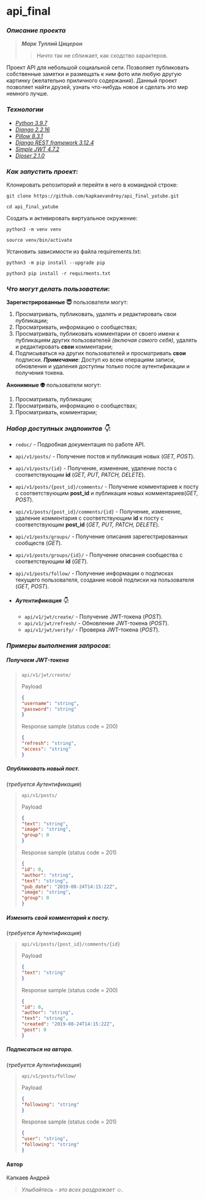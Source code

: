 # api_final

### _Описание проекта_

> ***Марк Туллий Цицерон***
>>Ничто так не сближает, как сходство характеров.
>>
Проект API для небольшой социальной сети. 
Позволяет публиковать собственные заметки и размещать к ним фото или любую другую картинку (желательно приличного содержания). Данный проект позволяет найти друзей, узнать что-нибудь новое и сделать это мир немного лучше.

### _Технологии_
 - _[Python 3.9.7](https://docs.python.org/3/)_
 - _[Django 2.2.16](https://docs.djangoproject.com/en/2.2/)_
 - _[Pillow 8.3.1](https://pillow.readthedocs.io/en/stable/)_
 - _[Django REST framework 3.12.4](https://www.django-rest-framework.org/)_
 - _[Simple JWT 4.7.2](https://django-rest-framework-simplejwt.readthedocs.io/en/latest/)_
 - _[Djoser 2.1.0](https://djoser.readthedocs.io/en/latest/)_


### _Как запустить проект_:

Клонировать репозиторий и перейти в него в командной строке:

```
git clone https://github.com/kapkaevandrey/api_final_yatube.git
```

```
cd api_final_yatube
```

Cоздать и активировать виртуальное окружение:

```
python3 -m venv venv
```

```
source venv/bin/activate
```

Установить зависимости из файла requirements.txt:

```
python3 -m pip install --upgrade pip
```

```
python3 pip install -r requirments.txt
```



### _Что могут делать пользователи_:

**Зарегистрированные :innocent:** пользователи могут:
1. Просматривать, публиковать, удалять и редактировать свои публикации;
2. Просматривать, информацию о сообществах;
3. Просматривать, публиковать комментарии от своего имени к публикациям других пользователей *(включая самого себя)*, удалять и редактировать **свои** комментарии;
4. Подписываться на других пользователей и просматривать **свои** подписки.
***Примечание***: Доступ ко всем операциям записи, обновления и удаления доступны только после аутентификации и получения токена.

**Анонимные :alien:** пользователи могут:
1. Просматривать, публикации;
2. Просматривать, информацию о сообществах;
3. Просматривать, комментарии;

### _Набор доступных эндпоинтов :point_down:_:
* ```redoc/``` - Подробная документация по работе API.
* ```api/v1/posts/``` - Получение постов и публикация новых (_GET, POST_).
* ```api/v1/posts/{id}``` - Получение, изменение, удаление поста с соответствующим **id** (_GET, PUT, PATCH, DELETE_).
* ```api/v1/posts/{post_id}/comments/``` - Получение комментариев к посту с соответствующим **post_id** и публикация новых комментариев(_GET, POST_).
* ```api/v1/posts/{post_id}/comments/{id}``` - Получение, изменение, удаление комментария с соответствующим **id** к посту с соответствующим **post_id** (_GET, PUT, PATCH, DELETE_).
* ```api/v1/posts/groups/``` - Получение описания зарегестрированных сообществ (_GET_).
* ```api/v1/posts/groups/{id}/``` - Получение описания сообщества с соответствующим **id** (_GET_).
* ```api/v1/posts/follow/``` - Получение информации о подписках текущего пользователя, создание новой подписки на пользователя (_GET, POST_).

* #### _Аутентификация :point_down:_:
  * ```api/v1/jwt/create/``` - Получение JWT-токена (_POST_). 
  * ```api/v1/jwt/refresh/``` - Обновление JWT-токена (_POST_). 
  * ```api/v1/jwt/verify/``` - Проверка JWT-токена (_POST_). 



### _Примеры выполнения запросов_:
##### Получаем JWT-токена 
>```api/v1/jwt/create/```
>
>Payload
>```json
>{
>"username": "string",
>"password": "string"
>}
>```
>Response sample (status code = 200)
>```json
>{
>"refresh": "string",
>"access": "string"
>}
>```


##### Опубликовать новый пост. 
(*требуется Аутентификация*)
>```api/v1/posts/```
>
>Payload
>```json
>{
>"text": "string",
>"image": "string",
>"group": 0
>}
>```
>Response sample (status code = 201)
>```json
>{
>"id": 0,
>"author": "string",
>"text": "string",
>"pub_date": "2019-08-24T14:15:22Z",
>"image": "string",
>"group": 0
>}
>```

##### Изменить свой комментарий к посту.
(*требуется Аутентификация*)
>```api/v1/posts/{post_id}/comments/{id}```
>
>Payload
>```json
>{
>"text": "string"
>}
>```
>Response sample (status code = 200)
>```json
>{
>"id": 0,
>"author": "string",
>"text": "string",
>"created": "2019-08-24T14:15:22Z",
>"post": 0
>}
>```

##### Подписаться на автора.
(*требуется Аутентификация*)
>```api/v1/posts/follow/```
>
>Payload
>```json
>{
>"following": "string"
>}
>```
>Response sample (status code = 201)
>```json
>{
>"user": "string",
>"following": "string"
>}
>```






#### Автор
Капкаев Андрей
>*Улыбайтесь - это всех раздражает :relaxed:.*
